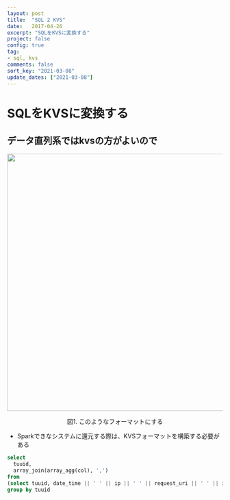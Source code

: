 ```yaml
---
layout: post
title:  "SQL 2 KVS"
date:   2017-04-26
excerpt: "SQLをKVSに変換する"
project: false
config: true
tag:
- sql, kvs
comments: false
sort_key: "2021-03-08"
update_dates: ["2021-03-08"]
---
```


# SQLをKVSに変換する

## データ直列系ではkvsの方がよいので
<p align="center">
  <img width="600" src="https://cloud.githubusercontent.com/assets/4949982/25422755/dfd6128c-2a9c-11e7-9589-f5ae0fcff8be.png">
</p>
<div align="center">図1. このようなフォーマットにする</div>

- Sparkできなシステムに還元する際は、KVSフォーマットを構築する必要がある

```sql
select 
  tuuid,
  array_join(array_agg(col), ',')
from 
(select tuuid, date_time || ' ' || ip || ' ' || request_uri || ' ' || ipao97_value || ' ' || referer as col from tech_batch.latest_60days)
group by tuuid
```
